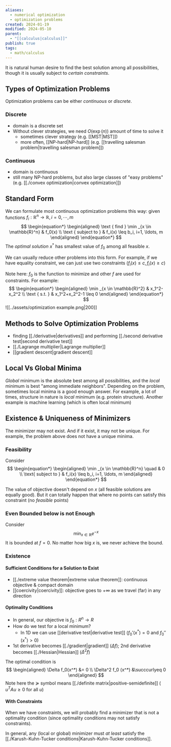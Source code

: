 ```yaml
---
aliases:
  - numerical optimization
  - optimization problems
created: 2024-01-19
modified: 2024-05-10
parent:
  - "[[calculus|calculus]]"
publish: true
tags:
  - math/calculus
---
```

It is natural human desire to find the best solution among all possibilities,
though it is usually subject to *certain constraints*.

## Types of Optimization Problems
Optimization problems can be either *continuous* or *discrete*.
### Discrete
  - domain is a discrete set
  - Without clever strategies, we need $O(\exp(n))$ amount of time to solve it
    - sometimes clever strategy (e.g. [[MST|MST]])
    - more often, [[NP-hard|NP-hard]] (e.g. [[travelling salesman problem|travelling salesman problem]])
### Continuous
  - domain is continuous
  - still many NP-hard problems, but also large classes of "easy problems" (e.g. [[./convex optimization|convex optimization]])

## Standard Form
We can formulate most continuous optimization problems this way:
given functions  $f_i: \mathbb{R}^n \rightarrow \mathbb{R}, i = 0, \cdots, m$
$$
    \begin{equation*}
    \begin{aligned}
    \text { find } \min _{x \in \mathbb{R}^n} & f_0(x) \\
    \text { subject to } & f_i(x) \leq b_i, i=1, \ldots, m
    \end{aligned}
    \end{equation*}
$$
The _optimal solution_ $x^*$ has smallest value of $f_0$ among all feasible $x$.

We can usually reduce other problems into this form.
For example, if we have equality constraint, we can just use two constraints ($f_i(x) \le c, f_i(x) \ge c$)

Note here: $f_0$ is the function to minimize and other $f$ are used for constraints.
For example:
$$
\begin{equation*}
\begin{aligned}
\min _{x \in \mathbb{R}^2} & x_1^2-x_2^2 \\
\text { s.t. } & x_1^2+x_2^2-1 \leq 0
\end{aligned}
\end{equation*}
$$
![[../assets/optimization example.png|200]]

## Methods to Solve Optimization Problems
- finding [[./derivative|derivatives]] and performing [[./second derivative test|second derivative test]]
- [[./Lagrange multiplier|Lagrange multiplier]]
- [[gradient descent|gradient descent]]

## Local Vs Global Minima
_Global_ minimum is the absolute best among all possibilities,
and the _local_ minimum is best "among immediate neighbors".
Depending on the problem, sometimes local minima is a good enough answer.
For example, a lot of times, structure in nature is _local_ minimum (e.g. protein structure).
Another example is machine learning (which is often local minimum)

## Existence & Uniqueness of Minimizers
The minimizer may not exist. And if it exist, it may not be unique.
For example, the problem above does not have a unique minima.

### Feasibility
Consider
$$
\begin{equation*}
\begin{aligned}
\min _{x \in \mathbb{R}^n} \quad & 0 \\
\text{ subject to } & f_i(x) \leq b_i, i=1, \ldots, m
\end{aligned}
\end{equation*}
$$

The value of objective doesn't depend on $x$ (all feasible solutions are equally good).
But it can totally happen that where no points can satisfy this constraint (no _feasible_ points)

### Even Bounded below is not Enough
Consider
$$\min _{x \in \mathbb{R}} e^{-x}$$
It is bounded at $f = 0$. No matter how big $x$ is, we never achieve the bound.

### Existence
#### Sufficient Conditions for a Solution to Exist
- [[./extreme value theorem|extreme value theorem]]: continuous objective & compact domain
- [[coercivity|coercivity]]: objective goes to $+\infty$ as we travel (far) in any direction

#### Optimality Conditions
- In general, our objective is $f_0: R^n \rightarrow R$
- How do we test for a local minimum?
  - In 1D we can use [[derivative test|derivative test]] ($f_0'(x^*) = 0$ and $f_0''(x^*) > 0$)
- 1st derivative becomes [[./gradient|gradient]] ($\Delta f$); 2nd derivative becomes [[./Hessian|Hessian]] ($\Delta^2 f$)

The optimal condition is
$$
  \begin{aligned}
  \Delta f_0(x^*) &= 0 \\
  \Delta^2 f_0 (x^*) &\succcurlyeq 0
  \end{aligned}
$$
  Note here the $\succcurlyeq$ symbol means [[./definite matrix|positive-semidefinite]] ( $u^TAu \ge 0 \text{ for all } u$)

#### With Constraints
When we have constraints, we will probably find a minimizer that is not a optimality condition (since optimality conditions may not satisfy constraints).

In general, any (local or global) minimizer must _at least_ satisfy the [[./Karush-Kuhn-Tucker conditions|Karush-Kuhn-Tucker conditions]].